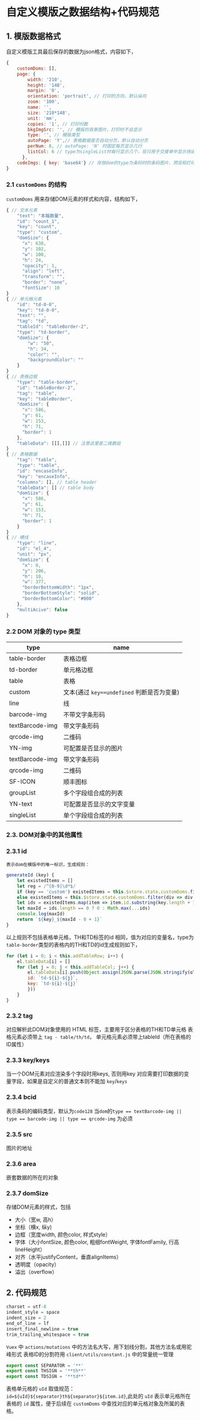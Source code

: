 # 自定义模版之数据结构+代码规范
## 1. 模版数据格式
自定义模版工具最后保存的数据为json格式，内容如下，
```js
{
    customDoms: [],
    page: {
        width: '210',
        height: '148',
        margin: '0',
        orientation: 'portrait', // 打印的方向，默认纵向
        zoom: '100',
        name: '',
        size: '210*148',
        unit: 'mm',
        copies: '1', // 打印份数
        bkgImgSrc: '', // 模版的背景图片，打印时不会显示
        type: '', // 模版类型
        autoPage: 'Y',// 表格数据是否自动分页，默认自动分页
        perNum: 8, // autoPage: 'N' 时固定每页显示几行
        listCol: 6 // type为singleList时每行显示几个，现只用于交接单中显示快递列表
      },
    codeImgs: { key: 'base64'} // 存放dom的type为条码时的条码图片，预览和打印时才需要
}
```

### 2.1 `customDoms` 的结构
`customDoms` 用来存储DOM元素的样式和内容，结构如下，

```js
{ // 文本元素
    "text": "本箱数量", 
    "id": "count_1",
    "key": "count",
    "type": "custom",
    "domSize": {
      "x": 638,
      "y": 102,
      "w": 100,
      "h": 24,
      "opacity": 1,
      "align": "left",
      "transform": "",
      "border": "none",
      "fontSize": 10
}
{ // 单元格元素
    "id": "td-0-0",
    "key": "td-0-0",
    "text": "",
    "tag": "td",
    "tableId": "tableBorder-2",
    "type": "td-border",
    "domSize": {
        "w": "50",
        "h": 34,
        "color": "",
        "backgroundColor": ""
    }
}
{ // 表格边框
    "type": "table-border",
    "id": "tableBorder-2",
    "tag": "table",
    "key": "tableBorder",
    "domSize": {
      "x": 586,
      "y": 61,
      "w": 153,
      "h": 71,
      "border": 1
    },
    "tableData": [[],[]] // 注意这里是二维数组
}
{ // 表格数据
    "tag": "table",
    "type": "table",
    "id": "encaseInfo",
    "key": "encaseInfo",
    "columns": [], // table header
    "tableData": [] // table body
    "domSize": {
      "x": 586,
      "y": 61,
      "w": 153,
      "h": 71,
      "border": 1
    }
}
{ // 横线
    "type": "line",
    "id": "el_4",
    "unit": "px",
    "domSize": {
      "x": 0,
      "y": 206,
      "h": 10,
      "w": 377,
      "borderBottomWidth": "1px",
      "borderBottomStyle": "solid",
      "borderBottomColor": "#000"
    },
    "multiAcive": false
}
```

### 2.2 DOM 对象的 type 类型

| type |  name    |
| ---- | ---- |
|  table-border    | 表格边框 |
|  td-border    |  单元格边框 |
|  table    | 表格|
|  custom    |  文本(通过 `key==undefined` 判断是否为变量)  |
|  line    |  线  |
|  barcode-img    |  不带文字条形码  |
|  textBarcode-img    |  带文字条形码  |
|  qrcode-img    |  二维码  |
|  YN-img    |  可配置是否显示的图片  |
|  textBarcode-img    |  带文字条形码  |
|  qrcode-img    |  二维码  |
|  SF-ICON    |  顺丰图标  |
|  groupList   |  多个字段组合成的列表  |
|  YN-text   |  可配置是否显示的文字变量  |
|  singleList   |  单个字段组合成的列表  |

### 2.3. DOM对象中的其他属性
### 2.3.1 id
    表示dom在模版中的唯一标识，生成规则：

```js
generateId (key) {
    let existedItems = []
    let reg = /^[0-9]\d*$/
    if (key == 'custom') existedItems = this.$store.state.customDoms.filter(div => div.type == 'custom')
    else existedItems = this.$store.state.customDoms.filter(div => div.key == key || div.type == key)
    let ids = existedItems.map(item => item.id.substring(key.length + 1)).filter(item => reg.test(item))
    let maxId = ids.length == 0 ? 0 : Math.max(...ids)
    console.log(maxId)
    return `${key}_${maxId - 0 + 1}`
}
```

以上规则不包括表格单元格，TH和TD标签的id 相同，值为对应的变量名，type为`table-border`类型的表格内的TH和TD的id生成规则如下，
```js
for (let i = 0; i < this.addTableRow; i++) {
    el.tableData[i] = []
    for (let j = 0; j < this.addTableCol; j++) {
        el.tableData[i].push(Object.assign(JSON.parse(JSON.stringify(oTd)), {
        id: `td-${i}-${j}`,
        key: `td-${i}-${j}`
        }))
    }
}
```
### 2.3.2 tag
对应解析此DOM对象使用的 HTML 标签，主要用于区分表格的TH和TD单元格
表格元素必须带上 `tag - table/th/td`， 单元格元素必须带上tableId（所在表格的ID属性）

### 2.3.3 key/keys
当一个DOM元素对应渲染多个字段时用keys, 否则用key
对应需要打印数据的变量字段，如果是自定义的普通文本则不能加 `key`/`keys`

### 2.3.4 bcid
表示条码的编码类型，默认为`code128`
当`dom`的`type == textBarcode-img || type == barcode-img || type == qrcode-img` 为必须

### 2.3.5 src
图片的地址

### 2.3.6 area
嵌套数据的所在的对象

### 2.3.7 domSize
存储DOM元素的样式，包括
- 大小（宽w, 高h）
- 坐标（横x, 纵y)
- 边框（宽度width, 颜色color, 样式style）
- 字体（大小fontSize, 颜色color, 粗细fontWeight, 字体fontFamily, 行高lineHeight）
- 对齐（水平justifyContent，垂直alignItems）
- 透明度（opacity）
- 溢出（overflow）

## 2. 代码规范

```js
charset = utf-8
indent_style = space
indent_size = 2
end_of_line = lf
insert_final_newline = true
trim_trailing_whitespace = true
```
`Vuex` 中 `actions/mutations` 中的方法名大写，用下划线分割，其他方法名或用驼峰形式
表格ID的分割符用 `client/utils/constant.js` 中的常量统一管理
```js
export const SEPARATOR = '**'
export const THSIGN = '**th**'
export const TDSIGN = '**td**'
```
表格单元格的 `uId` 取值规范： `id=${uId}${separator}th${separator}${item.id}`,此处的 `uId` 表示单元格所在表格的 `id` 属性，便于后续在 `customDoms` 中查找对应的单元格对象及所属的表格。
